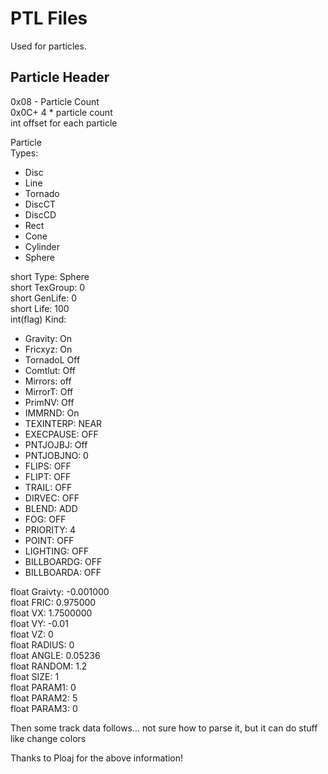 # PTL Files

Used for particles.

## Particle Header

0x08 - Particle Count  
0x0C+ 4 * particle count  
    int offset for each particle  

Particle  
Types:

* Disc
* Line
* Tornado
* DiscCT
* DiscCD
* Rect
* Cone
* Cylinder
* Sphere

short Type: Sphere  
short TexGroup: 0  
short GenLife: 0  
short Life: 100  
int(flag) Kind:

* Gravity: On
* Fricxyz: On
* TornadoL Off
* Comtlut: Off
* Mirrors: off
* MirrorT: Off
* PrimNV: Off
* IMMRND: On
* TEXINTERP: NEAR
* EXECPAUSE: OFF
* PNTJOJBJ: Off
* PNTJOBJNO: 0
* FLIPS: OFF
* FLIPT: OFF
* TRAIL: OFF
* DIRVEC: OFF
* BLEND: ADD
* FOG: OFF
* PRIORITY: 4
* POINT: OFF
* LIGHTING: OFF
* BILLBOARDG: OFF
* BILLBOARDA: OFF

float Graivty: -0.001000  
float FRIC: 0.975000  
float VX: 1.7500000  
float VY: -0.01  
float VZ: 0  
float RADIUS: 0  
float ANGLE: 0.05236  
float RANDOM: 1.2  
float SIZE: 1  
float PARAM1: 0  
float PARAM2: 5  
float PARAM3: 0

Then some track data follows... not sure how to parse it, but it can do stuff like change colors

Thanks to Ploaj for the above information!
